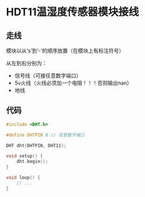 # HDT11温湿度传感器模块接线

## 走线

模块以从‘s’到‘-’的顺序放置（在模块上有标注符号）

从左到右分别为：
- 信号线（可接任意数字端口）
- 5v火线（火线必须加一个电阻！！！否则输出nan）
- 地线

## 代码

```c++
#include <DHT.h>

#define DHTPIN 8 // 任意数字端口

DHT dht(DHTPIN, DHT11);

void setup() {
    dht.begin();
}

void loop() {
    // ...
}
```